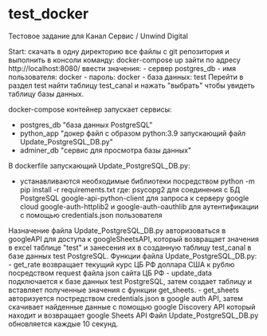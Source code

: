 # test_docker
Тестовое задание для Канал Сервис / Unwind Digital

Start:
    скачать в одну директорию все файлы с git репозитория
    и выполнить в консоли команду: docker-compose up
    зайти по адресу http://localhost:8080/
    ввести значения:
    - сервер postgres_db
    - имя пользователя: docker
    - пароль: docker
    - база данных: test
    Перейти в раздел test найти таблицу test_canal и нажать "выбрать" чтобы увидеть таблицу базы данных.
    
docker-compose контейнер запускает сервисы:
- postgres_db "база данных PostgreSQL"
- python_app "докер файл с образом python:3.9 запускающий файл Update_PostgreSQL_DB.py"
- adminer_db "сервис для просмотра базы данных"

В dockerfile запускающий Update_PostgreSQL_DB.py:
- устанавливаются необходимые библиотеки посредством python -m pip install -r requirements.txt
  где:
    psycopg2 для соединения с БД PostgreSQL
    google-api-python-client для запроса к серверу google cloud
    google-auth-httplib2 и google-auth-oauthlib для аутентификации с помощью credentials.json пользователя 

Назначение файла Update_PostgreSQL_DB.py авторизоваться в googleAPI для доступа к googleSheetsAPI,
который возвращает значения в excel таблице "test" и занесения их в созданную таблицу test_canal в базе данных test PostgreSQL.
Функции файла Update_PostgreSQL_DB.py:
    - get_rate возвращает текущий курс ЦБ РФ доллара США к рублю посредством request файла json сайта ЦБ РФ
    - update_data подключается к базе данных test PostgreSQL, затем создает таблицу и вставляет полученные значения с функции get_sheets.
    - get_sheets авторизуется постредством credentials.json в google auth API, затем скачивает найденные данные с помощью google Discovery API
      который находит и возвращает google Sheets API
Файл Update_PostgreSQL_DB.py обновляется каждые 10 секунд.

